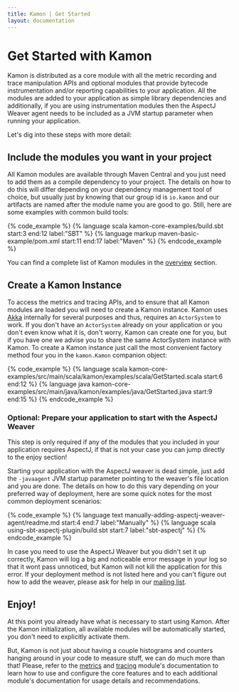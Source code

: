 ```yaml
---
title: Kamon | Get Started
layout: documentation
---
```


Get Started with Kamon
======================

Kamon is distributed as a core module with all the metric recording and trace manipulation APIs and optional modules
that provide bytecode instrumentation and/or reporting capabilities to your application. All the modules are added to
your  application as simple library dependencies and additionally, if you are using instrumentation modules then the
AspectJ Weaver agent needs to be included as a JVM startup parameter when running your application.

Let's dig into these steps with more detail:



Include the modules you want in your project
--------------------------------------------

All Kamon modules are available through Maven Central and you just need to add them as a compile dependency to your
project. The details on how to do this will differ depending on your dependency management tool of choice, but usually
just by knowing that our group id is `io.kamon` and our artifacts are named after the module name you are good to go.
Still, here are some examples with common build tools:

{% code_example %}
{%   language scala kamon-core-examples/build.sbt start:3 end:12 label:"SBT" %}
{%   language markup maven-basic-example/pom.xml start:11 end:17 label:"Maven" %}
{% endcode_example %}

You can find a complete list of Kamon modules in the [overview] section.



Create a Kamon Instance
-----------------------

To access the metrics and tracing APIs, and to ensure that all Kamon modules are loaded you will need to create a Kamon
instance. Kamon uses [Akka] internally for several purposes and thus, requires an `ActorSystem` to work. If you don't
have an `ActorSystem` already on your application or you don't even know what it is, don't worry, Kamon can create one
for you, but if you have one we advise you to share the same ActorSystem instance with Kamon. To create a Kamon instance
just call the most convenient factory method four you in the `kamon.Kamon` companion object:


{% code_example %}
{%   language scala kamon-core-examples/src/main/scala/kamon/examples/scala/GetStarted.scala start:6 end:12 %}
{%   language java kamon-core-examples/src/main/java/kamon/examples/java/GetStarted.java start:9 end:15 %}
{% endcode_example %}



### Optional: Prepare your application to start with the AspectJ Weaver ###

This step is only required if any of the modules that you included in your application requires AspectJ, if that is not
your case you can jump directly to the enjoy section!

Starting your application with the AspectJ weaver is dead simple, just add the `-javaagent` JVM startup parameter
pointing to the weaver's file location and you are done. The details on how to do this vary depending on your preferred
way of deployment, here are some quick notes for the most common deployment scenarios:

{% code_example %}
{%   language text manually-adding-aspectj-weaver-agent/readme.md start:4 end:7 label:"Manually" %}
{%   language scala using-sbt-aspectj-plugin/build.sbt start:7 label:"sbt-aspectj" %}
{% endcode_example %}

In case you need to use the AspectJ Weaver but you didn't set it up correctly, Kamon will log a big and noticeable error
message in your log so that it wont pass unnoticed, but Kamon will not kill the application for this error. If your
deployment method is not listed here and you can't figure out how to add the weaver, please ask for help in our
[mailing list].



Enjoy!
------

At this point you already have what is necessary to start using Kamon. After the Kamon initialization, all available
modules will be automatically started, you don't need to explicitly activate them.

But, Kamon is not just about having a couple histograms and counters hanging around in your code to measure stuff, we
can do much more than that! Please, refer to the [metrics] and [tracing] module's documentation to learn how to use and
configure the core features and to each additional module's documentation for usage details and recommendations.


[Akka]: http://akka.io/
[overview]: /introduction/overview/
[sbt-aspectj]: https://github.com/sbt/sbt-aspectj/
[load-time weaving example]: https://github.com/sbt/sbt-aspectj/tree/master/src/sbt-test/weave/load-time/
[tracing]: /core/tracing/core-concepts/
[metrics]: /core/metrics/core-concepts/
[logging]: /core/tracing/logging/
[mailing list]: https://groups.google.com/forum/#!forum/kamon-user
